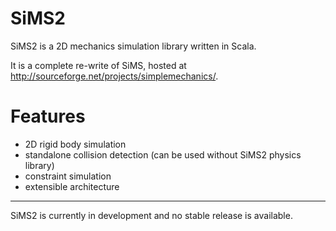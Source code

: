 # SiMS2 #
SiMS2 is a 2D mechanics simulation library written in Scala.

It is a complete re-write of SiMS, hosted at http://sourceforge.net/projects/simplemechanics/.

# Features #
  * 2D rigid body simulation
  * standalone collision detection (can be used without SiMS2 physics library)
  * constraint simulation
  * extensible architecture

---

SiMS2 is currently in development and no stable release is available.
